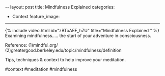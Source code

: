 --
layout: post
title: Mindfulness Explained
categories:
- Context
feature_image: 
---

{% include video.html id="zBToAEF_hZU" title="Mindfulness Explained " %}
Examining mindfulness..... the start of your adventure in consciousness.

Reference: 
(1)mindful.org/
(2)greatergood.berkeley.edu/topic/mindfulness/definition


Tips, techniques & context to help improve your meditation. 

#context #meditation #mindfulness 